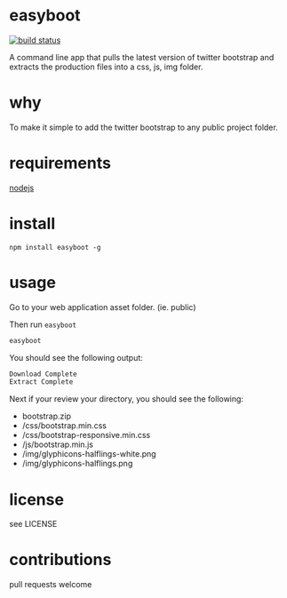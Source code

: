 # easyboot

[![build status](https://secure.travis-ci.org/twilson63/easyboot.png)](http://travis-ci.org/twilson63/easyboot)

A command line app that pulls the latest version of twitter bootstrap
and extracts the production files into a css, js, img folder.

# why

To make it simple to add the twitter bootstrap to any public project folder.

# requirements

[nodejs](http://nodejs.org)

# install

`npm install easyboot -g`

# usage

Go to your web application asset folder. (ie. public)

Then run `easyboot`

``` sh
easyboot
```

You should see the following output:

``` sh
Download Complete
Extract Complete
```

Next if your review your directory, you should see the following:

* bootstrap.zip
* /css/bootstrap.min.css
* /css/bootstrap-responsive.min.css
* /js/bootstrap.min.js
* /img/glyphicons-halflings-white.png
* /img/glyphicons-halflings.png

# license

see LICENSE

# contributions

pull requests welcome


